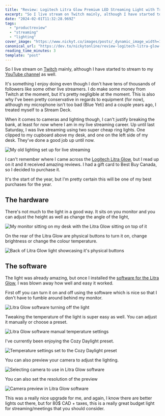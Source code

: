 ```yaml
---
title: "Review: Logitech Litra Glow Premium LED Streaming Light with TrueSoft"
excerpt: "So I live stream on Twitch mainly, although I have started to stream to my YouTube channel as..."
date: "2024-02-01T11:32:28.969Z"
tags:
  - "productreview"
  - "streaming"
  - "lighting"
cover_image: "https://www.nickyt.co/images/posts/_dynamic_image_width=1000,height=420,fit=cover,gravity=auto,format=auto_https%3A%2F%2Fdev-to-uploads.s3.amazonaws.com%2Fuploads%2Farticles%2Fwqenc79moc5h6ohdr8nd.png"
canonical_url: "https://dev.to/nickytonline/review-logitech-litra-glow-premium-led-streaming-light-with-truesoft-2p60"
reading_time_minutes: 3
template: "post"
---
```


So I live stream on [Twitch](http://nickyt.live) mainly, although I have started to stream to my [YouTube channel](https://nickyt.tube) as well.

It's something I enjoy doing even though I don't have tens of thousands of followers like some other live streamers. I do make some money from Twitch at the moment, but it's pretty negligible at the moment. This is also why I've been pretty conservative in regards to equipment (for now), although my microphone isn't too bad (Blue Yeti) and a couple years ago, I treated myself to a Stream Deck.

When it comes to cameras and lighting though, I can't justify breaking the bank, at least for now where I am in my live streaming career. Up until last Saturday, I was live streaming using two super cheap ring lights. One clipped to my cupboard above my desk, and one on the left side of my desk. They've done a good job up until now.

![My old lighting set up for live streaming](https://www.nickyt.co/images/posts/_uploads_articles_exrqccl2pai6wfi3mejb.png)

I can't remember where I came across the [Logitech Litra Glow](https://www.logitech.com/en-ca/products/lighting/litra-glow.946-000001.html), but I read up on it and it received amazing reviews. I had a gift card to Best Buy Canada, so I decided to purchase it.

It's the start of the year, but I'm pretty certain this will be one of my best purchases for the year.

## The hardware

There's not much to the light in a good way. It sits on you monitor and you can adjust the height as well as change the angle of the light,

![My monitor sitting on my desk with the Litra Glow sitting on top of it](https://www.nickyt.co/images/posts/_uploads_articles_aehkg166yfdha0txwoha.png)

On the rear of the Litra Glow are physical buttons to turn it on, change brightness or change the colour temperature.

![Back of Litra Glow light showcasing it's physical buttons](https://www.nickyt.co/images/posts/_uploads_articles_r6v66zm0fj9fshomq4vd.png)

## The software

The light was already amazing, but once I installed the [software for the Litra Glow](https://support.logi.com/hc/en-in/articles/4418090899223-Download-Litra-Glow), I was blown away how well and easy it worked.

First off you can turn it on and off using the software which is nice so that I don't have to fumble around behind my monitor.

![Litra Glow software turning off the light](https://www.nickyt.co/images/posts/_uploads_articles_wk7hphgpljhn1xpne6u3.gif)

Tweaking the temperature of the light is super easy as well. You can adjust it manually or choose a preset.

![Litra Glow software manual temperature settings](https://www.nickyt.co/images/posts/_uploads_articles_azx8dndnljaabn7t44ll.png)

I've currently been enjoying the Cozy Daylight preset.

![Temperature settings set to the Cozy Daylight preset](https://www.nickyt.co/images/posts/_uploads_articles_44yabt1zvgwnn5l3w2m3.png)

You can also preview your camera to adjust the lighting.

![Selecting camera to use in Litra Glow software](https://www.nickyt.co/images/posts/_uploads_articles_3mehj3mt1mo9zi1cjin2.png)

You can also set the resolution of the preview

![Camera preview in Litra Glow software](https://www.nickyt.co/images/posts/_uploads_articles_e06rg09hm9l2c4da02mn.png)

This was a really nice upgrade for me, and again, I know there are better lights out there, but for 80$ CAD + taxes, this is a really great budget light for streaming/meetings that you should consider.
